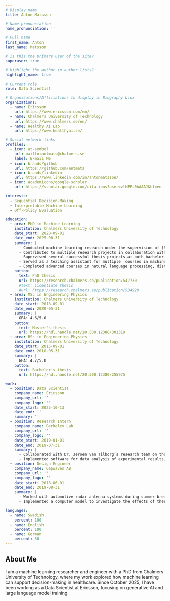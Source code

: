 ```yaml
---
# Display name
title: Anton Matsson

# Name pronunciation
name_pronunciation: ''

# Full name
first_name: Anton
last_name: Matsson

# Is this the primary user of the site?
superuser: true

# Highlight the author in author lists?
highlight_name: true

# Current role
role: Data Scientist

# Organizations/Affiliations to display in Biography blox
organizations:
  - name: Ericsson
    url: https://www.ericsson.com/en/
  - name: Chalmers University of Technology
    url: https://www.chalmers.se/en/
  - name: Healthy AI Lab
    url: https://www.healthyai.se/

# Social network links
profiles:
  - icon: at-symbol
    url: mailto:antmats@chalmers.se
    label: E-mail Me
  - icon: brands/github
    url: https://github.com/antmats
  - icon: brands/linkedin
    url: https://www.linkedin.com/in/antonmatsson/
  - icon: academicons/google-scholar
    url: https://scholar.google.com/citations?user=vlhPPc0AAAAJ&hl=en

interests:
  - Sequential Decision-Making
  - Interpretable Machine Learning
  - Off-Policy Evaluation

education:
  - area: PhD in Machine Learning
    institution: Chalmers University of Technology
    date_start: 2020-09-01
    date_end: 2025-08-31
    summary: |
      - Conducted machine learning research under the supervision of [Prof. Fredrik Johansson](https://www.fredjo.com/).
      - Contributed to multiple research projects in collaboration with academic and industry partners, resulting in 5+ preprints and peer-reviewed publications in leading conferences and journals.
      - Supervised several successful thesis projects at both bachelor’s and master’s levels, covering academic research and industry collaborations.
      - Served as a teaching assistant for multiple  courses in machine learning, mathematical modeling, and data science.
      - Completed advanced courses in natural language processing, distributed machine learning, deep generative models, reinforcement learning, and causal inference, building a strong foundation in state-of-the-art AI/ML.
    button:
      text: PhD thesis
      url: https://research.chalmers.se/publication/547730
      #text: Licentiate thesis
      #url: https://research.chalmers.se/publication/534928
  - area: MSc in Engineering Physics
    institution: Chalmers University of Technology
    date_start: 2018-09-01
    date_end: 2020-05-31
    summary: |
      GPA: 4.6/5.0
    button:
      text: Master's thesis
      url: https://hdl.handle.net/20.500.12380/301319
  - area: BSc in Engineering Physics
    institution: Chalmers University of Technology
    date_start: 2015-09-01
    date_end: 2018-05-31
    summary: |
      GPA: 4.7/5.0
    button:
      text: Bachelor's thesis
      url: https://hdl.handle.net/20.500.12380/255975

work:
  - position: Data Scientist
    company_name: Ericsson
    company_url: ''
    company_logo: ''
    date_start: 2025-10-13
    date_end: ''
    summary: ''
  - position: Research Intern
    company_name: Berkeley Lab
    company_url: ''
    company_logo: ''
    date_start: 2019-01-01
    date_end: 2019-07-31
    summary: |
      - Collaborated with Dr. Jeroen van Tilborg’s research team on the development of a laser-driven free-electron laser during a six-month internship.
      - Implemented software for data analysis of experimental results, developed device drivers for experimental systems, and conducted simulations to investigate the use of coherent undulator radiation for electron bunch length diagnostics.
  - position: Design Engineer
    company_name: Gapwaves AB
    company_url: ''
    company_logo: ''
    date_start: 2018-06-01
    date_end: 2019-08-31
    summary: |
      - Worked with automotive radar antenna systems during summer breaks and part-time throughout the fall 2018 semester.
      - Implemented a computer model to investigate the effects of thermal expansion on automotive antennas, maintained software to control the antenna measurement procedure, and automated the reporting of measurement results.

languages:
  - name: Swedish
    percent: 100
  - name: English
    percent: 100
  - name: German
    percent: 50
---
```


## About Me

I am a machine learning researcher and engineer with a PhD from Chalmers University of Technology, where my work explored how machine learning can support decision-making in healthcare. Since October 2025, I have been working as a Data Scientist at Ericsson, focusing on generative AI and large language model training.
